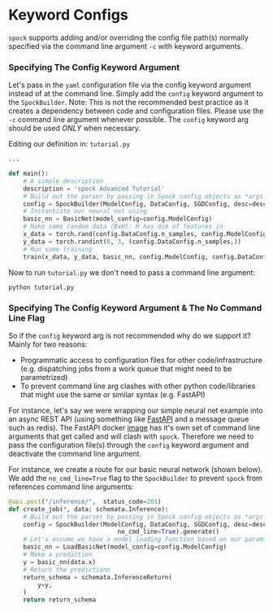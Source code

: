 # Keyword Configs

`spock` supports adding and/or overriding the config file path(s) normally specified via the command line argument `-c`
with keyword arguments.

### Specifying The Config Keyword Argument

Let's pass in the `yaml` configuration file via the config keyword argument instead of at the command line. Simply
add the `config` keyword argument to the `SpockBuilder`. Note: This is not the recommended best practice as it
creates a dependency between code and configuration files. Please use the `-c` command line argument whenever possible.
The `config` keyword arg should be used *ONLY* when necessary.

Editing our definition in: `tutorial.py`

```python
...

def main():
    # A simple description
    description = 'spock Advanced Tutorial'
    # Build out the parser by passing in Spock config objects as *args after description
    config = SpockBuilder(ModelConfig, DataConfig, SGDConfig, desc=description, config=['./tutorial.yaml']).generate()
    # Instantiate our neural net using
    basic_nn = BasicNet(model_config=config.ModelConfig)
    # Make some random data (BxH): H has dim of features in
    x_data = torch.rand(config.DataConfig.n_samples, config.ModelConfig.n_features)
    y_data = torch.randint(0, 3, (config.DataConfig.n_samples,))
    # Run some training
    train(x_data, y_data, basic_nn, config.ModelConfig, config.DataConfig, config.SGDConfig)

```

Now to run `tutorial.py` we don't need to pass a command line argument:

```shell
python tutorial.py
```

### Specifying The Config Keyword Argument & The No Command Line Flag

So if the `config` keyword arg is not recommended why do we support it? Mainly for two reasons:
- Programmatic access to configuration files for other code/infrastructure (e.g. dispatching jobs from a work queue 
that might need to be parametrized) 
- To prevent command line arg clashes with other python code/libraries that might use the same or similar syntax (e.g. 
FastAPI)

For instance, let's say we were wrapping our simple neural net example into an async REST API (using something 
like [FastAPI](https://fastapi.tiangolo.com/) and a message queue such as redis). The FastAPI docker 
[image](https://github.com/tiangolo/uvicorn-gunicorn-fastapi-docker) has it's own set of command line arguments that get
called and will clash with `spock`. Therefore we need to pass the configuration file(s) through the `config` keyword
argument and deactivate the command line argument.

For instance, we create a route for our basic neural network (shown below). We add the `no_cmd_line=True` flag to the 
`SpockBuilder` to prevent `spock` from references command line arguments:

```python
@api.post("/inference/",  status_code=201)
def create_job(*, data: schemata.Inference):
    # Build out the parser by passing in Spock config objects as *args after description
    config = SpockBuilder(ModelConfig, DataConfig, SGDConfig, desc=description, config=['./tutorial.yaml'], 
                              no_cmd_line=True).generate()
    # Let's assume we have a model loading function based on our params
    basic_nn = LoadBasicNet(model_config=config.ModelConfig)
    # Make a prediction
    y = basic_nn(data.x)
    # Return the predictions
    return_schema = schemata.InferenceReturn(
        y=y,
    )
    return return_schema
```

